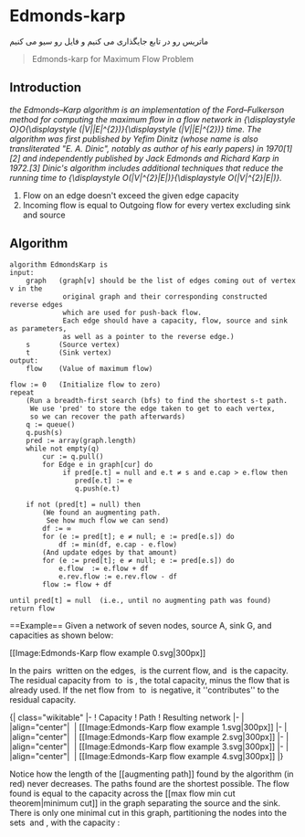 ﻿# Edmonds-karp

ماتریس رو در تابع جایگذاری می کنیم و فایل رو سیو می کنیم 

> Edmonds-karp for Maximum Flow Problem

## Introduction

*the Edmonds–Karp algorithm is an implementation of the Ford–Fulkerson method for computing the maximum flow in a flow network in {\displaystyle O}O{\displaystyle (|V||E|^{2})}{\displaystyle (|V||E|^{2})} time. The algorithm was first published by Yefim Dinitz (whose name is also transliterated "E. A. Dinic", notably as author of his early papers) in 1970[1][2] and independently published by Jack Edmonds and Richard Karp in 1972.[3] Dinic's algorithm includes additional techniques that reduce the running time to {\displaystyle O(|V|^{2}|E|)}{\displaystyle O(|V|^{2}|E|)}.*

1. Flow on an edge doesn't exceed the given edge capacity
2. Incoming flow is equal to Outgoing flow for every vertex excluding sink and source

## Algorithm

	algorithm EdmondsKarp is
    input:
        graph   (graph[v] should be the list of edges coming out of vertex v in the
                 original graph and their corresponding constructed reverse edges
                 which are used for push-back flow.
                 Each edge should have a capacity, flow, source and sink as parameters,
                 as well as a pointer to the reverse edge.)
        s       (Source vertex)
        t       (Sink vertex)
    output:
        flow    (Value of maximum flow)
    
    flow := 0   (Initialize flow to zero)
    repeat
        (Run a breadth-first search (bfs) to find the shortest s-t path.
         We use 'pred' to store the edge taken to get to each vertex,
         so we can recover the path afterwards)
        q := queue()
        q.push(s)
        pred := array(graph.length)
        while not empty(q)
            cur := q.pull()
            for Edge e in graph[cur] do
                 if pred[e.t] = null and e.t ≠ s and e.cap > e.flow then
                    pred[e.t] := e
                    q.push(e.t)
    
        if not (pred[t] = null) then
            (We found an augmenting path.
             See how much flow we can send) 
            df := ∞
            for (e := pred[t]; e ≠ null; e := pred[e.s]) do
                df := min(df, e.cap - e.flow)
            (And update edges by that amount)
            for (e := pred[t]; e ≠ null; e := pred[e.s]) do
                e.flow  := e.flow + df
                e.rev.flow := e.rev.flow - df
            flow := flow + df
    
    until pred[t] = null  (i.e., until no augmenting path was found)
    return flow



==Example==
Given a network of seven nodes, source A, sink G, and capacities as shown below:

[[Image:Edmonds-Karp flow example 0.svg|300px]]

In the pairs <math>f/c</math> written on the edges, <math>f</math> is the current flow, and <math>c</math> is the capacity. The residual capacity from <math>u</math> to <math>v</math> is <math>c_f(u,v)=c(u,v)-f(u,v)</math>, the total capacity, minus the flow that is already used. If the net flow from <math>u</math> to <math>v</math> is negative, it ''contributes'' to the residual capacity.

{| class="wikitable"
|-
! Capacity
! Path
! Resulting network
|-
| <math>\begin{align}
  & \min(c_f(A,D),c_f(D,E),c_f(E,G)) \\
= & \min(3-0,2-0,1-0) = \\
= & \min(3,2,1) = 1
\end{align}</math>
|align="center"| <math>A,D,E,G</math>
| [[Image:Edmonds-Karp flow example 1.svg|300px]]</td>
|-
| <math>\begin{align}
  & \min(c_f(A,D),c_f(D,F),c_f(F,G)) \\
= & \min(3-1,6-0,9-0) \\
= & \min(2,6,9) = 2
\end{align}</math>
|align="center"| <math>A,D,F,G</math>
| [[Image:Edmonds-Karp flow example 2.svg|300px]]</td>
|-
| <math>\begin{align}
  & \min(c_f(A,B),c_f(B,C),c_f(C,D),c_f(D,F),c_f(F,G)) \\
= & \min(3-0,4-0,1-0,6-2,9-2) \\
= & \min(3,4,1,4,7) = 1
\end{align}</math>
|align="center"| <math>A,B,C,D,F,G</math>
| [[Image:Edmonds-Karp flow example 3.svg|300px]]</td>
|-
| <math>\begin{align}
  & \min(c_f(A,B),c_f(B,C),c_f(C,E),c_f(E,D),c_f(D,F),c_f(F,G)) \\
= & \min(3-1,4-1,2-0,0-(-1),6-3,9-3) \\
= & \min(2,3,2,1,3,6) = 1
\end{align}</math>
|align="center"| <math>A,B,C,E,D,F,G</math>
| [[Image:Edmonds-Karp flow example 4.svg|300px]]</td>
|}

Notice how the length of the [[augmenting path]] found by the algorithm (in red) never decreases. The paths found are the shortest possible. The flow found is equal to the capacity across the [[max flow min cut theorem|minimum cut]] in the graph separating the source and the sink. There is only one minimal cut in this graph, partitioning the nodes into the sets <math>\{A,B,C,E\}</math> and <math>\{D,F,G\}</math>, with the capacity
:<math>c(A,D)+c(C,D)+c(E,G)=3+1+1=5.\ </math>
